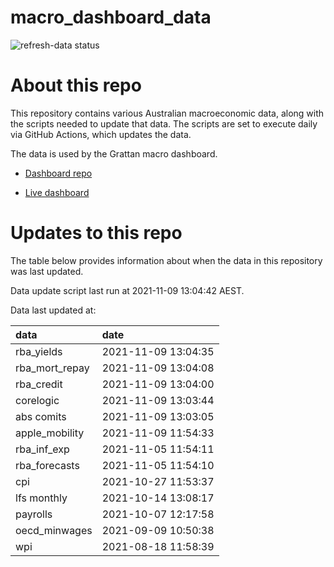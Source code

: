 
<!-- README.md is generated from README.Rmd. Please edit that file -->

# macro\_dashboard\_data

<!-- badges: start -->

![refresh-data
status](https://github.com/grattan/macro_dashboard_data/workflows/refresh-data/badge.svg)

<!-- badges: end -->

# About this repo

This repository contains various Australian macroeconomic data, along
with the scripts needed to update that data. The scripts are set to
execute daily via GitHub Actions, which updates the data.

The data is used by the Grattan macro dashboard.

  - [Dashboard repo](https://github.com/grattan/macrodashboard)

  - [Live dashboard](https://mattcowgill.shinyapps.io/macrodashboard/)

# Updates to this repo

The table below provides information about when the data in this
repository was last updated.

Data update script last run at 2021-11-09 13:04:42 AEST.

Data last updated at:

| data             | date                |
| :--------------- | :------------------ |
| rba\_yields      | 2021-11-09 13:04:35 |
| rba\_mort\_repay | 2021-11-09 13:04:08 |
| rba\_credit      | 2021-11-09 13:04:00 |
| corelogic        | 2021-11-09 13:03:44 |
| abs comits       | 2021-11-09 13:03:05 |
| apple\_mobility  | 2021-11-09 11:54:33 |
| rba\_inf\_exp    | 2021-11-05 11:54:11 |
| rba\_forecasts   | 2021-11-05 11:54:10 |
| cpi              | 2021-10-27 11:53:37 |
| lfs monthly      | 2021-10-14 13:08:17 |
| payrolls         | 2021-10-07 12:17:58 |
| oecd\_minwages   | 2021-09-09 10:50:38 |
| wpi              | 2021-08-18 11:58:39 |
